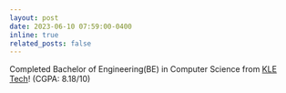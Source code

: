 ```yaml
---
layout: post
date: 2023-06-10 07:59:00-0400
inline: true
related_posts: false
---
```


Completed Bachelor of Engineering(BE) in Computer Science from <a href="https://www.kletech.ac.in/hubballi/">KLE Tech</a>! (CGPA: 8.18/10)
